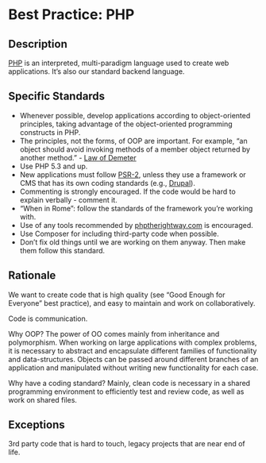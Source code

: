 # Best Practice: PHP

## Description

[PHP](http://php.net) is an interpreted, multi-paradigm language used to create web applications. It’s also our standard backend language.

## Specific Standards

* Whenever possible, develop applications according to object-oriented principles, taking advantage of the object-oriented programming constructs in PHP.
* The principles, not the forms, of OOP are important. For example, “an object should avoid invoking methods of a member object returned by another method.” - [Law of Demeter](https://en.wikipedia.org/wiki/Law_of_Demeter)
* Use PHP 5.3 and up.
* New applications must follow [PSR-2](http://www.php-fig.org/psr/psr-2/), unless they use a framework or CMS that has its own coding standards (e.g., [Drupal](https://www.drupal.org/docs/develop/standards)).
* Commenting is strongly encouraged. If the code would be hard to explain verbally - comment it.
* “When in Rome”: follow the standards of the framework you’re working with.
* Use of any tools recommended by [phptherightway.com](http://www.phptherightway.com) is encouraged.
* Use Composer for including third-party code when possible.
* Don’t fix old things until we are working on them anyway. Then make them follow this standard.

## Rationale

We want to create code that is high quality (see “Good Enough for Everyone” best practice), and easy to maintain and work on collaboratively.

Code is communication.

Why OOP?  The power of OO comes mainly from inheritance and polymorphism.  When working on large applications with complex problems, it is necessary to abstract and encapsulate different families of functionality and data-structures. Objects can be passed around different branches of an application and manipulated without writing new functionality for each case.

Why have a coding standard? Mainly, clean code is necessary in a shared programming environment to efficiently test and review code, as well as work on shared files.

## Exceptions

3rd party code that is hard to touch, legacy projects that are near end of life.

